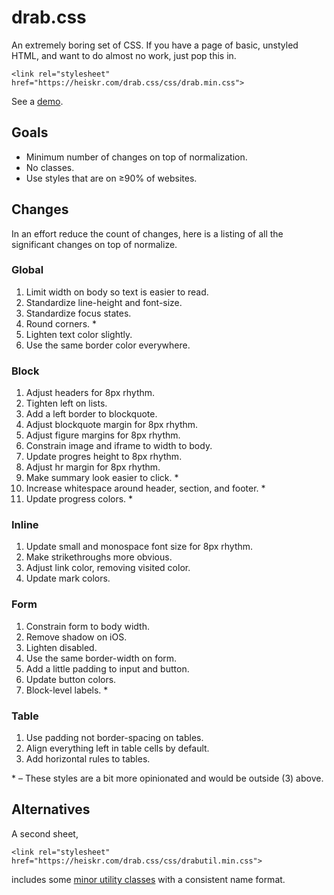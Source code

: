 # drab.css

An extremely boring set of CSS.
If you have a page of basic, unstyled HTML, and want to do almost no work, just pop this in.

`<link rel="stylesheet" href="https://heiskr.com/drab.css/css/drab.min.css">`

See a [demo](https://heiskr.com/drab.css).

## Goals

- Minimum number of changes on top of normalization.
- No classes.
- Use styles that are on ≥90% of websites.

## Changes

In an effort reduce the count of changes, here is a listing of all the significant changes on top of normalize.

### Global

1. Limit width on body so text is easier to read.
2. Standardize line-height and font-size.
3. Standardize focus states.
4. Round corners. \*
5. Lighten text color slightly.
6. Use the same border color everywhere.

### Block

1. Adjust headers for 8px rhythm.
2. Tighten left on lists.
3. Add a left border to blockquote.
4. Adjust blockquote margin for 8px rhythm.
5. Adjust figure margins for 8px rhythm.
6. Constrain image and iframe to width to body.
7. Update progres height to 8px rhythm.
8. Adjust hr margin for 8px rhythm.
9. Make summary look easier to click. \*
10. Increase whitespace around header, section, and footer. \*
11. Update progress colors. \*

### Inline

1. Update small and monospace font size for 8px rhythm.
2. Make strikethroughs more obvious.
3. Adjust link color, removing visited color.
4. Update mark colors.

### Form

1. Constrain form to body width.
2. Remove shadow on iOS.
3. Lighten disabled.
4. Use the same border-width on form.
5. Add a little padding to input and button.
6. Update button colors.
7. Block-level labels. \*

### Table

1. Use padding not border-spacing on tables.
2. Align everything left in table cells by default.
3. Add horizontal rules to tables.

\* – These styles are a bit more opinionated and would be outside (3) above.

## Alternatives

A second sheet,

`<link rel="stylesheet" href="https://heiskr.com/drab.css/css/drabutil.min.css">`

includes some [minor utility classes](https://github.com/heiskr/drab.css/blob/master/css/drabutil.partial.css) with a consistent name format.
